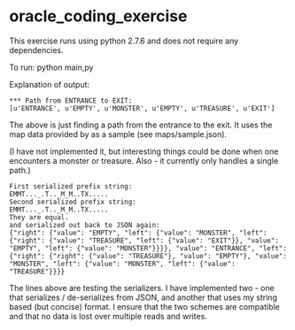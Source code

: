 # oracle_coding_exercise

This exercise runs using python 2.7.6 and does not require any dependencies.

To run:
  python main,py
  
Explanation of output:

```
*** Path from ENTRANCE to EXIT:
[u'ENTRANCE', u'EMPTY', u'MONSTER', u'EMPTY', u'TREASURE', u'EXIT']
```
The above is just finding a path from the entrance to the exit. It uses the map data provided by as a sample (see maps/sample.json).

(I have not implemented it, but interesting things could be done when one encounters a monster or treasure.
Also - it currently only handles a single path.)

```
First serialized prefix string:
EMMT..._.T.._M_M..TX.....
Second serialized prefix string:
EMMT..._.T.._M_M..TX.....
They are equal.
and serialized out back to JSON again:
{"right": {"value": "EMPTY", "left": {"value": "MONSTER", "left": {"right": {"value": "TREASURE", "left": {"value": "EXIT"}}, "value": "EMPTY", "left": {"value": "MONSTER"}}}}, "value": "ENTRANCE", "left": {"right": {"right": {"value": "TREASURE"}, "value": "EMPTY"}, "value": "MONSTER", "left": {"value": "MONSTER", "left": {"value": "TREASURE"}}}}
```
The lines above are testing the serializers. I have implemented two - one that serializes / de-serializes from JSON, and another that uses my string based (but concise) format.
I ensure that the two schemes are compatible and that no data is lost over multiple reads and writes.

```

